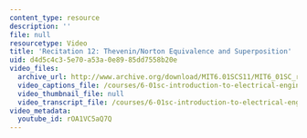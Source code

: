 ```yaml
---
content_type: resource
description: ''
file: null
resourcetype: Video
title: 'Recitation 12: Thevenin/Norton Equivalence and Superposition'
uid: d4d5c4c3-5e70-a53a-0e89-85dd7558b20e
video_files:
  archive_url: http://www.archive.org/download/MIT6.01SCS11/MIT6_01SC_rec12_300k.mp4
  video_captions_file: /courses/6-01sc-introduction-to-electrical-engineering-and-computer-science-i-spring-2011/eaec99e2ea2f524b8668345f73bb85a9_rOA1VC5aQ7Q.vtt
  video_thumbnail_file: null
  video_transcript_file: /courses/6-01sc-introduction-to-electrical-engineering-and-computer-science-i-spring-2011/1130dcef6e04616184ad2ecb42c683f9_rOA1VC5aQ7Q.pdf
video_metadata:
  youtube_id: rOA1VC5aQ7Q
---
```

